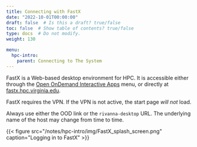 ```yaml
---
title: Connecting with FastX
date: "2022-10-01T00:00:00"
draft: false  # Is this a draft? true/false
toc: false  # Show table of contents? true/false
type: docs  # Do not modify.
weight: 130

menu:
  hpc-intro:
    parent: Connecting to The System
---
```


FastX is a Web-based desktop environment for HPC. It is accessible either through the [Open OnDemand Interactive Apps](/notes/hpc-intro/ood_interactive_apps) menu, or directly at [fastx.hpc.virginia.edu](https://fastx.hpc.virginia.edu).

FastX requires the VPN.  If the VPN is not active, the start page _will not_ load.

Always use either the OOD link or the `rivanna-desktop` URL.  The underlying name of the host may change from time to time.

{{< figure src="/notes/hpc-intro/img/FastX_splash_screen.png" caption="Logging in to FastX" >}}

